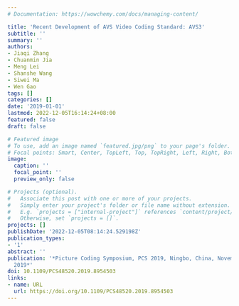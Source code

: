 ```yaml
---
# Documentation: https://wowchemy.com/docs/managing-content/

title: 'Recent Development of AVS Video Coding Standard: AVS3'
subtitle: ''
summary: ''
authors:
- Jiaqi Zhang
- Chuanmin Jia
- Meng Lei
- Shanshe Wang
- Siwei Ma
- Wen Gao
tags: []
categories: []
date: '2019-01-01'
lastmod: 2022-12-05T16:14:24+08:00
featured: false
draft: false

# Featured image
# To use, add an image named `featured.jpg/png` to your page's folder.
# Focal points: Smart, Center, TopLeft, Top, TopRight, Left, Right, BottomLeft, Bottom, BottomRight.
image:
  caption: ''
  focal_point: ''
  preview_only: false

# Projects (optional).
#   Associate this post with one or more of your projects.
#   Simply enter your project's folder or file name without extension.
#   E.g. `projects = ["internal-project"]` references `content/project/deep-learning/index.md`.
#   Otherwise, set `projects = []`.
projects: []
publishDate: '2022-12-05T08:14:24.529198Z'
publication_types:
- '1'
abstract: ''
publication: '*Picture Coding Symposium, PCS 2019, Ningbo, China, November 12-15,
  2019*'
doi: 10.1109/PCS48520.2019.8954503
links:
- name: URL
  url: https://doi.org/10.1109/PCS48520.2019.8954503
---
```

